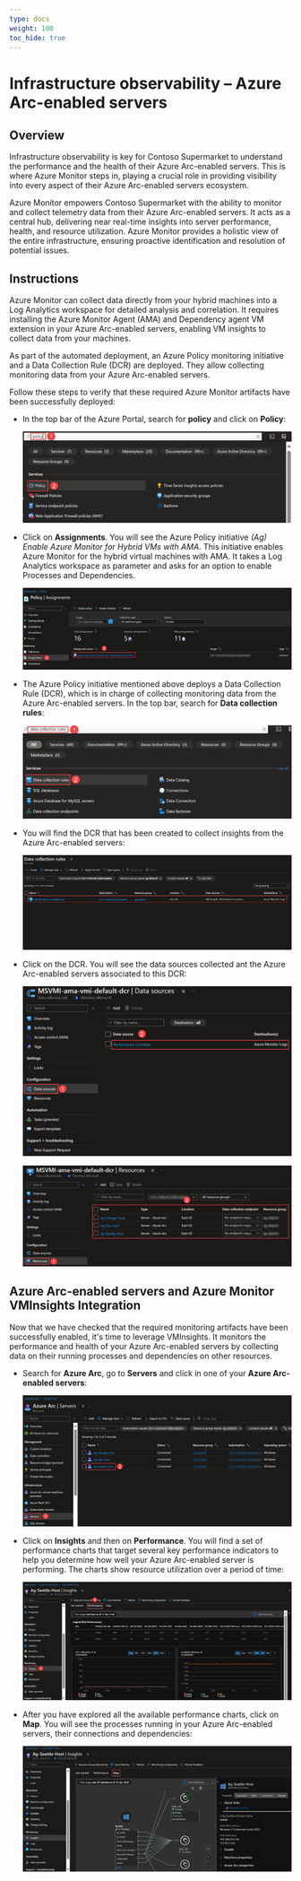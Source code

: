 ```yaml
---
type: docs
weight: 100
toc_hide: true
---
```


# Infrastructure observability – Azure Arc-enabled servers

## Overview

Infrastructure observability is key for Contoso Supermarket to understand the performance and the health of their Azure Arc-enabled servers. This is where Azure Monitor steps in, playing a crucial role in providing visibility into every aspect of their Azure Arc-enabled servers ecosystem.

Azure Monitor empowers Contoso Supermarket with the ability to monitor and collect telemetry data from their Azure Arc-enabled servers. It acts as a central hub, delivering near real-time insights into server performance, health, and resource utilization. Azure Monitor provides a holistic view of the entire infrastructure, ensuring proactive identification and resolution of potential issues.

## Instructions

Azure Monitor can collect data directly from your hybrid machines into a Log Analytics workspace for detailed analysis and correlation. It requires installing the Azure Monitor Agent (AMA) and Dependency agent VM extension in your Azure Arc-enabled servers, enabling VM insights to collect data from your machines.

As part of the automated deployment, an Azure Policy monitoring initiative and a Data Collection Rule (DCR) are deployed. They allow collecting monitoring data from your Azure Arc-enabled servers.

Follow these steps to verify that these required Azure Monitor artifacts have been successfully deployed:

- In the top bar of the Azure Portal, search for **policy** and click on **Policy**:

    ![Screenshot of searching Azure Policy](./img/01.png)

- Click on **Assignments**. You will see the Azure Policy initiative _(Ag) Enable Azure Monitor for Hybrid VMs with AMA_. This initiative enables Azure Monitor for the hybrid virtual machines with AMA. It takes a Log Analytics workspace as parameter and asks for an option to enable Processes and Dependencies.

    ![Screenshot of Azure Monitor initiative assignment Azure Policy](./img/02.png)

- The Azure Policy initiative mentioned above deploys a Data Collection Rule (DCR), which is in charge of collecting monitoring data from the Azure Arc-enabled servers. In the top bar, search for **Data collection rules**:

    ![Screenshot of searching Data Collection Rules](./img/03.png)

- You will find the DCR that has been created to collect insights from the Azure Arc-enabled servers:

    ![Screenshot of the Data Collection Rules](./img/04.png)

- Click on the DCR. You will see the data sources collected ant the Azure Arc-enabled servers associated to this DCR:

    ![Screenshot of the DCR - Data sources](./img/05.png)

    ![Screenshot of the DCR - Resources](./img/06.png)

## Azure Arc-enabled servers and Azure Monitor VMInsights Integration

Now that we have checked that the required monitoring artifacts have been successfully enabled, it's time to leverage VMInsights. It monitors the performance and health of your Azure Arc-enabled servers by collecting data on their running processes and dependencies on other resources.

- Search for **Azure Arc**, go to **Servers** and click in one of your **Azure Arc-enabled servers**:

    ![Screenshot of searching for an Azure Arc-enabled server](./img/07.png)

- Click on **Insights** and then on **Performance**. You will find a set of performance charts that target several key performance indicators to help you determine how well your Azure Arc-enabled server is performing. The charts show resource utilization over a period of time:

    ![Screenshot of VMInsights - Performance](./img/08.png)

- After you have explored all the available performance charts, click on **Map**. You will see the processes running in your Azure Arc-enabled servers, their connections and dependencies:

    ![Screenshot of VMInsights - Performance](./img/09.png)
